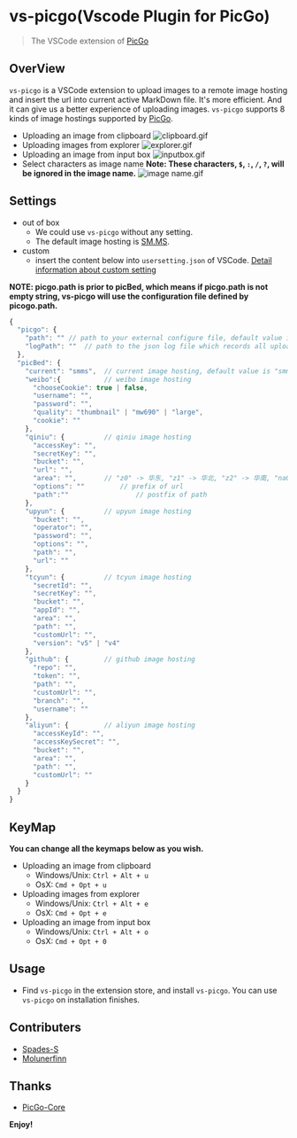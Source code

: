 # vs-picgo(Vscode Plugin for PicGo)

> The VSCode extension of [PicGo](https://github.com/PicGo)

## OverView

`vs-picgo` is a VSCode extension to upload images to a remote image hosting and insert the url into current active MarkDown file. It's more efficient. And it can give us a better experience of uploading images. `vs-picgo` supports 8 kinds of image hostings supported by [PicGo](https://github.com/PicGo).

- Uploading an image from clipboard
![clipboard.gif](https://i.loli.net/2019/03/21/5c93900712842.gif)
- Uploading images from explorer
![explorer.gif](https://i.loli.net/2019/03/21/5c9390959d7a1.gif)
- Uploading an image from input box
![inputbox.gif](https://i.loli.net/2019/03/21/5c939163807b6.gif)
- Select characters as image name
**Note: These characters, `$`, `:`, `/`, `?`, will be ignored in the image name.**
![image name.gif](https://i.loli.net/2019/03/21/5c9392c749d99.gif)

## Settings

- out of box
	* We could use `vs-picgo` without any setting.
	* The default image hosting is [SM.MS](https://sm.ms/).
- custom
	* insert the content below into `usersetting.json` of VSCode. [Detail information about custom setting](https://picgo.github.io/PicGo-Core-Doc/zh/guide/config.html#%E9%BB%98%E8%AE%A4%E9%85%8D%E7%BD%AE%E6%96%87%E4%BB%B6)

**NOTE: picgo.path is prior to picBed, which means if picgo.path is not empty string, vs-picgo will use the configuration file defined by picogo.path.**

```js
{
  "picgo": {
    "path": "" // path to your external configure file, default value is "", which means that vs-picgo will use "picBed" info below. External configure file should be a JSON file containing all the "picBed" info below.,
    "logPath": ""  // path to the json log file which records all uploaded images, default to your_home_dir/vs-picgo-log.json
  },
  "picBed": {
    "current": "smms",  // current image hosting, default value is "smms"
    "weibo":{           // weibo image hosting
      "chooseCookie": true | false,
      "username": "",
      "password": "",
      "quality": "thumbnail" | "mw690" | "large",
      "cookie": ""
    },
    "qiniu": {          // qiniu image hosting
      "accessKey": "",
      "secretKey": "",
      "bucket": "",
      "url": "",
      "area": "",       // "z0" -> 华东, "z1" -> 华北, "z2" -> 华南, "na0" -> 北美, "as0" -> 东南亚
      "options": "" 		// prefix of url
      "path":"" 				// postfix of path
    },
    "upyun": {          // upyun image hosting
      "bucket": "",
      "operator": "",
      "password": "",
      "options": "",
      "path": "",
      "url": ""
    },
    "tcyun": {          // tcyun image hosting
      "secretId": "",
      "secretKey": "",
      "bucket": "",
      "appId": "",
      "area": "",
      "path": "",
      "customUrl": "",
      "version": "v5" | "v4"
    },
    "github": {         // github image hosting
      "repo": "",
      "token": "",
      "path": "",
      "customUrl": "",
      "branch": "",
      "username": ""
    },
    "aliyun": {         // aliyun image hosting
      "accessKeyId": "",
      "accessKeySecret": "",
      "bucket": "",
      "area": "",
      "path": "",
      "customUrl": ""
    }
  }
}
```

## KeyMap

**You can change all the keymaps below as you wish.**

- Uploading an image from clipboard
	* Windows/Unix: `Ctrl + Alt + u`
	* OsX: `Cmd + Opt + u`
- Uploading images from explorer
	* Windows/Unix: `Ctrl + Alt + e`
	* OsX: `Cmd + Opt + e`
- Uploading an image from input box 
	* Windows/Unix: `Ctrl + Alt + o`
	* OsX: `Cmd + Opt + 0`

## Usage

- Find `vs-picgo` in the extension store, and install `vs-picgo`. You can use `vs-picgo` on installation finishes. 

## Contributers

- [Spades-S](https://github.com/Spades-S)
- [Molunerfinn](https://github.com/Molunerfinn)

## Thanks

- [PicGo-Core](https://github.com/PicGo/PicGo-Core)

**Enjoy!**
